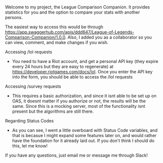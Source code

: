 Welcome to my project, the League Comparison Companion. It provides statistics for you and the option to compare your stats with another persons.

The easiest way to access this would be through https://app.swaggerhub.com/apis/ddd647/League-of-Legends-Comparison-Companion/1.0.0. Also, I added you as a collaborator so you can view, comment, and make changes if you wish. 

Accessing /lol requests
- You need to have a Riot account, and get a personal API key (they expire every 24 hours but they are easy to regenerate) at https://developer.riotgames.com/docs/lol. Once you enter the API key into the form, you should be able to access the /lol requests

Accessing /survey requests
- This requires a basic authorization, and since it isnt able to be set up on OAS, it doesnt matter if you authorize or not, the results will be the same. Since this is a mocking server, most of the functionality isnt present but the algorithms are still there.

Regarding Status Codes
- As you can see, I went a little overboard with Status Code variables, and that is becasue I might expand some features later on, and would rather have the foundation for it already laid out. If you don't think I should do this, let me know!

If you have any questions, just email me or message me through Slack!